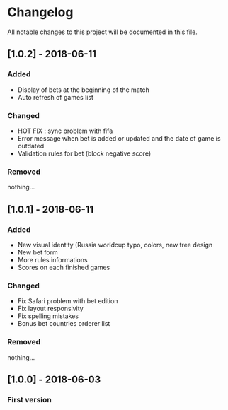 # Changelog
All notable changes to this project will be documented in this file.

## [1.0.2] - 2018-06-11
### Added
- Display of bets at the beginning of the match
- Auto refresh of games list

### Changed
- HOT FIX : sync problem with fifa
- Error message when bet is added or updated and the date of game is outdated
- Validation rules for bet (block negative score)

### Removed
nothing...

## [1.0.1] - 2018-06-11
### Added
- New visual identity (Russia worldcup typo, colors, new tree design
- New bet form
- More rules informations
- Scores on each finished games

### Changed
- Fix Safari problem with bet edition
- Fix layout responsivity
- Fix spelling mistakes
- Bonus bet countries orderer list

### Removed
nothing...

## [1.0.0] - 2018-06-03
### First version
